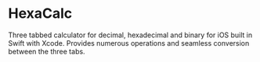 # HexaCalc
Three tabbed calculator for decimal, hexadecimal and binary for iOS built in Swift with Xcode. Provides numerous operations and seamless conversion between the three tabs.
